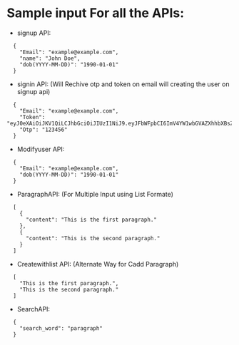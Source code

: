 # Sample input For all the APIs:

* signup API:
```shell
  {
    "Email": "example@example.com",
    "name": "John Doe",
    "dob(YYYY-MM-DD)": "1990-01-01"
  }
```
* signin API: (Will Rechive otp and token on email will creating the user on signup api)
```shell
  {
    "Email": "example@example.com",
    "Token": "eyJ0eXAiOiJKV1QiLCJhbGciOiJIUzI1NiJ9.eyJFbWFpbCI6ImV4YW1wbGVAZXhhbXBsZS5jb20iLCJuYW1lIjoiSm9obiBEb2UiLCJpYXQiOjE1MTYyMzkwMjIsImV4cCI6MTUxNjIzOTEyMn0.jG1dHAAwGOC06iEjNCJ6HwvweV7Lo91Jc7lpg_h8Rxw",
    "Otp": "123456"
  }
```

* Modifyuser API:
```shell
  {
    "Email": "example@example.com",
    "dob(YYYY-MM-DD)": "1990-01-01"
  }
```

* ParagraphAPI: (For Multiple Input using List Formate)
```shell
  [
    {
      "content": "This is the first paragraph."
    },
    {
      "content": "This is the second paragraph."
    }
  ]
```

* Createwithlist API: (Alternate Way for Cadd Paragraph)
```shell
  [
    "This is the first paragraph.",
    "This is the second paragraph."
  ]
```

* SearchAPI:
```shell
  {
    "search_word": "paragraph"
  }
```
